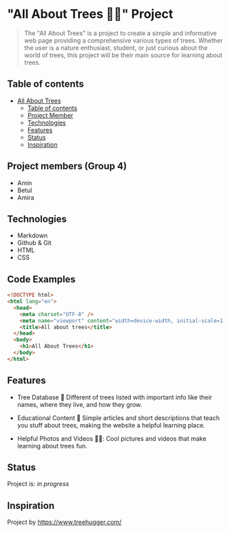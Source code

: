 # "All About Trees 🌳🌳" Project

> The "All About Trees" is a project to create a simple and informative web page
> providing a comprehensive various types of trees.
> Whether the user is a nature enthusiast, student, or just curious about the
> world of trees, this project will be their main source for learning about
> trees.

## Table of contents

- [All About Trees](#all-about-trees-🌳🌳-project)
  - [Table of contents](#table-of-contents)
  - [Project Member](#project-members-group-4)
  - [Technologies](#technologies)
  - [Features](#features)
  - [Status](#status)
  - [Inspiration](#inspiration)

## Project members (Group 4)

- Amin
- Betul
- Amira

## Technologies

- Markdown
- Github & Git
- HTML
- CSS

## Code Examples

```html
<!DOCTYPE html>
<html lang="en">
  <head>
    <meta charset="UTF-8" />
    <meta name="viewport" content="width=device-width, initial-scale=1.0" />
    <title>All about trees</title>
  </head>
  <body>
    <h1>All About Trees</h1>
  </body>
</html>
```

## Features

- Tree Database 🌳 Different of trees listed with important info like their
  names, where they live, and how they grow.

- Educational Content 📄 Simple articles and short descriptions that teach you
  stuff about trees, making the website a helpful learning place.

- Helpful Photos and Videos 📸🎥: Cool pictures and videos that make learning
  about trees fun.

## Status

Project is: _in progress_

## Inspiration

Project by <https://www.treehugger.com/>
